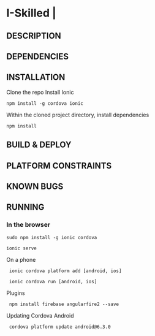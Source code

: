 # I-Skilled | 

## DESCRIPTION

## DEPENDENCIES

## INSTALLATION
Clone the repo
Install Ionic
```
npm install -g cordova ionic
```
Within the cloned project directory, install dependencies
```
npm install
```
## BUILD & DEPLOY

## PLATFORM CONSTRAINTS

## KNOWN BUGS

## RUNNING

### In the browser
```
sudo npm install -g ionic cordova
```
```
ionic serve 
```
On a phone
```
 ionic cordova platform add [android, ios]
```
```
 ionic cordova run [android, ios]
```
Plugins
```
 npm install firebase angularfire2 --save
 ```
Updating Cordova Android
```
 cordova platform update android@6.3.0
 ````
